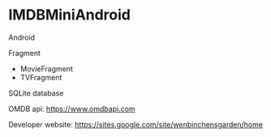 # IMDBMiniAndroid

Android

Fragment
* MovieFragment
* TVFragment

SQLite database

OMDB api: https://www.omdbapi.com


Developer website: https://sites.google.com/site/wenbinchensgarden/home
